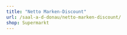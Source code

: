 ```yaml
---
title: "Netto Marken-Discount"
url: /saal-a-d-donau/netto-marken-discount/
shop: Supermarkt
---
```


